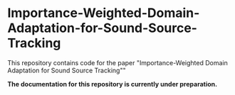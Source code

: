 # Importance-Weighted-Domain-Adaptation-for-Sound-Source-Tracking
This repository contains code for the paper "Importance-Weighted Domain Adaptation for Sound Source Tracking"" 

**The documentation for this repository is currently under preparation.**
